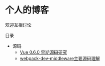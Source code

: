 # 个人的博客
欢迎互相讨论

目录

* 源码
    * [Vue 0.6.0 早期源码研究](https://github.com/funfish/blog/issues/1)
    * [webpack-dev-middleware主要源码理解](https://github.com/funfish/blog/issues/2)